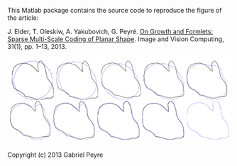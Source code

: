 This Matlab package contains the source code to reproduce the figure of the article:

J. Elder, T. Oleskiw, A. Yakubovich, G. Peyré. [On Growth and Formlets: Sparse Multi-Scale Coding of Planar Shape](https://hal.archives-ouvertes.fr/hal-00943838/). Image and Vision Computing, 31(1), pp. 1–13, 2013.

![Example of formlets pursuit](img/pursuit.png)

Copyright (c) 2013 Gabriel Peyre
